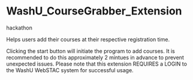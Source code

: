 # WashU_CourseGrabber_Extension

hackathon 

Helps users add their courses at their respective registration time. 

Clicking the start button will initiate the program to add courses. It is recommended to do this approximately 2 mintues in advance to prevent unexpected issues. Please note that this extension REQUIRES a LOGIN to the WashU WebSTAC system for successful usage.
